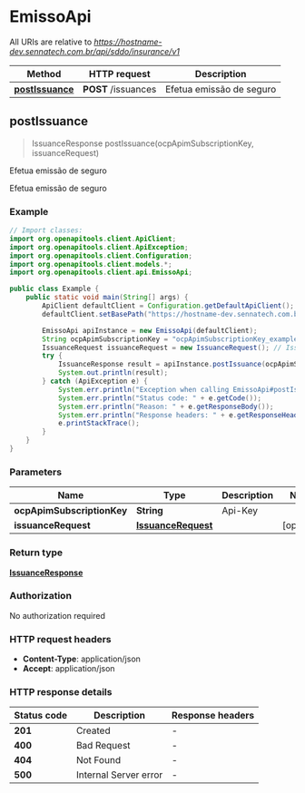 # EmissoApi

All URIs are relative to *https://hostname-dev.sennatech.com.br/api/sddo/insurance/v1*

| Method | HTTP request | Description |
|------------- | ------------- | -------------|
| [**postIssuance**](EmissoApi.md#postIssuance) | **POST** /issuances | Efetua emissão de seguro |



## postIssuance

> IssuanceResponse postIssuance(ocpApimSubscriptionKey, issuanceRequest)

Efetua emissão de seguro

Efetua emissão de seguro

### Example

```java
// Import classes:
import org.openapitools.client.ApiClient;
import org.openapitools.client.ApiException;
import org.openapitools.client.Configuration;
import org.openapitools.client.models.*;
import org.openapitools.client.api.EmissoApi;

public class Example {
    public static void main(String[] args) {
        ApiClient defaultClient = Configuration.getDefaultApiClient();
        defaultClient.setBasePath("https://hostname-dev.sennatech.com.br/api/sddo/insurance/v1");

        EmissoApi apiInstance = new EmissoApi(defaultClient);
        String ocpApimSubscriptionKey = "ocpApimSubscriptionKey_example"; // String | Api-Key
        IssuanceRequest issuanceRequest = new IssuanceRequest(); // IssuanceRequest | 
        try {
            IssuanceResponse result = apiInstance.postIssuance(ocpApimSubscriptionKey, issuanceRequest);
            System.out.println(result);
        } catch (ApiException e) {
            System.err.println("Exception when calling EmissoApi#postIssuance");
            System.err.println("Status code: " + e.getCode());
            System.err.println("Reason: " + e.getResponseBody());
            System.err.println("Response headers: " + e.getResponseHeaders());
            e.printStackTrace();
        }
    }
}
```

### Parameters


| Name | Type | Description  | Notes |
|------------- | ------------- | ------------- | -------------|
| **ocpApimSubscriptionKey** | **String**| Api-Key | |
| **issuanceRequest** | [**IssuanceRequest**](IssuanceRequest.md)|  | [optional] |

### Return type

[**IssuanceResponse**](IssuanceResponse.md)

### Authorization

No authorization required

### HTTP request headers

- **Content-Type**: application/json
- **Accept**: application/json


### HTTP response details
| Status code | Description | Response headers |
|-------------|-------------|------------------|
| **201** | Created |  -  |
| **400** | Bad Request |  -  |
| **404** | Not Found |  -  |
| **500** | Internal Server error |  -  |


